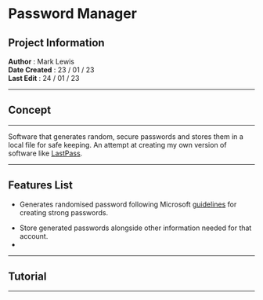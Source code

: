 # Password Manager

## Project Information

**Author** : Mark Lewis  
**Date Created** : 23 / 01 / 23  
**Last Edit** : 24 / 01 / 23

---

## Concept

---

Software that generates random, secure passwords and stores them in a local file for safe keeping. An attempt at creating my own version of software like [LastPass](https://wwww.laspass.com "Official Lastpass Website").

---

## Features List

-   Generates randomised password following Microsoft [guidelines](https://support.microsoft.com/en-us/windows/create-and-use-strong-passwords- "Microsoft guidelines") for creating strong passwords.
<!-- finish microsoft link -->
-   Store generated passwords alongside other information needed for that account.
-   
---

## Tutorial
<!-- Add tutorial -->
---
